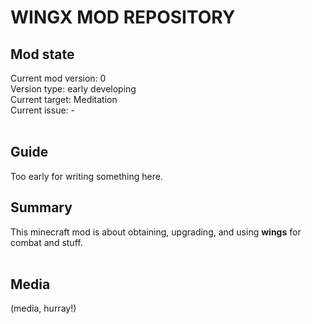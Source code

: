 <h1>WINGX MOD REPOSITORY</h1>
<h2>Mod state</h2>
Current mod version: 0<br>
Version type: early developing<br>
  Current target: Meditation<br>
  Current issue: -<br><br>

<h2>Guide</h2>
Too early for writing something here.
  
<h2>Summary</h2>
This minecraft mod is about obtaining, upgrading, and using <b>wings</b> for combat and stuff.<br><br>

<h2>Media</h2>
(media, hurray!)
